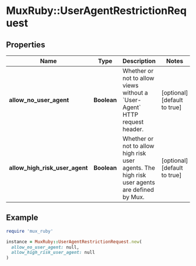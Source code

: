 # MuxRuby::UserAgentRestrictionRequest

## Properties

| Name | Type | Description | Notes |
| ---- | ---- | ----------- | ----- |
| **allow_no_user_agent** | **Boolean** | Whether or not to allow views without a &#x60;User-Agent&#x60; HTTP request header. | [optional][default to true] |
| **allow_high_risk_user_agent** | **Boolean** | Whether or not to allow high risk user agents. The high risk user agents are defined by Mux. | [optional][default to true] |

## Example

```ruby
require 'mux_ruby'

instance = MuxRuby::UserAgentRestrictionRequest.new(
  allow_no_user_agent: null,
  allow_high_risk_user_agent: null
)
```

